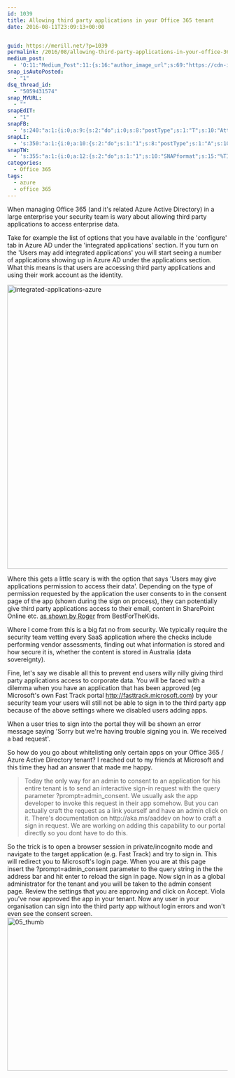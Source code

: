 ```yaml
---
id: 1039
title: Allowing third party applications in your Office 365 tenant
date: 2016-08-11T23:09:13+00:00


guid: https://merill.net/?p=1039
permalink: /2016/08/allowing-third-party-applications-in-your-office-365-tenant/
medium_post:
  - 'O:11:"Medium_Post":11:{s:16:"author_image_url";s:69:"https://cdn-images-1.medium.com/fit/c/200/200/0*nOSMyIhdQJ9325FH.jpeg";s:10:"author_url";s:26:"https://medium.com/@merill";s:11:"byline_name";N;s:12:"byline_email";N;s:10:"cross_link";s:2:"no";s:2:"id";s:12:"67bee350e10f";s:21:"follower_notification";s:3:"yes";s:7:"license";s:19:"all-rights-reserved";s:14:"publication_id";s:12:"99858869fb3c";s:6:"status";s:6:"public";s:3:"url";s:99:"https://medium.com/@merill/allowing-third-party-applications-in-your-office-365-tenant-67bee350e10f";}'
snap_isAutoPosted:
  - "1"
dsq_thread_id:
  - "5059431574"
snap_MYURL:
  - ""
snapEdIT:
  - "1"
snapFB:
  - 's:240:"a:1:{i:0;a:9:{s:2:"do";i:0;s:8:"postType";s:1:"T";s:10:"AttachPost";s:1:"2";s:10:"SNAPformat";s:10:"%FULLTEXT%";s:9:"isAutoImg";s:1:"A";s:8:"imgToUse";s:0:"";s:9:"isAutoURL";s:1:"A";s:8:"urlToUse";s:0:"";s:9:"msgFormat";s:10:"%FULLTEXT%";}}";'
snapLI:
  - 's:350:"a:1:{i:0;a:10:{s:2:"do";s:1:"1";s:8:"postType";s:1:"A";s:10:"SNAPformat";s:41:"New post has been published on %SITENAME%";s:12:"liMsgFormatT";s:14:"{Blog} %TITLE%";s:9:"isAutoImg";s:1:"A";s:8:"imgToUse";s:0:"";s:9:"isAutoURL";s:1:"A";s:8:"urlToUse";s:0:"";s:11:"isPrePosted";s:1:"1";s:9:"msgFormat";s:41:"New post has been published on %SITENAME%";}}";'
snapTW:
  - 's:355:"a:1:{i:0;a:12:{s:2:"do";s:1:"1";s:10:"SNAPformat";s:15:"%TITLE% - %URL%";s:8:"attchImg";s:1:"1";s:9:"isAutoImg";s:1:"A";s:8:"imgToUse";s:0:"";s:11:"isPrePosted";s:1:"1";s:8:"isPosted";s:1:"1";s:4:"pgID";s:18:"763724039084838913";s:5:"pDate";s:19:"2016-08-11 13:09:34";s:9:"msgFormat";s:15:"%TITLE% - %URL%";s:9:"isAutoURL";s:1:"A";s:8:"urlToUse";s:0:"";}}";'
categories:
  - Office 365
tags:
  - azure
  - office 365
---
```

When managing Office 365 (and it's related Azure Active Directory) in a large enterprise your security team is wary about allowing third party applications to access enterprise data.

Take for example the list of options that you have available in the 'configure' tab in Azure AD under the 'integrated applications' section. If you turn on the 'Users may add integrated applications' you will start seeing a number of applications showing up in Azure AD under the applications section. What this means is that users are accessing third party applications and using their work account as the identity.

<img class="alignnone size-full wp-image-1040" src="{{ site.url }}{{ site.baseurl }}/wp-content/uploads/2016/08/integrated-applications-azure.png" alt="integrated-applications-azure" width="930" height="648" />

Where this gets a little scary is with the option that says 'Users may give applications permission to access their data'. Depending on the type of permission requested by the application the user consents to in the consent page of the app (shown during the sign on process), they can potentially give third party applications access to their email, content in SharePoint Online etc. <a href="https://bestforthekids.com">as shown by Roger</a> from BestForTheKids.

Where I come from this is a big fat no from security. We typically require the security team vetting every SaaS application where the checks include performing vendor assessments, finding out what information is stored and how secure it is, whether the content is stored in Australia (data sovereignty).

Fine, let's say we disable all this to prevent end users willy nilly giving third party applications access to corporate data. You will be faced with a dilemma when you have an application that has been approved (eg Microsoft's own Fast Track portal <a href="http://fasttrack.microsoft.com">http://fasttrack.microsoft.com</a>) by your security team your users will still not be able to sign in to the third party app because of the above settings where we disabled users adding apps.

When a user tries to sign into the portal they will be shown an error message saying 'Sorry but we're having trouble signing you in. We received a bad request'.

So how do you go about whitelisting only certain apps on your Office 365 / Azure Active Directory tenant? I reached out to my friends at Microsoft and this time they had an answer that made me happy.
<blockquote>Today the only way for an admin to consent to an application for his entire tenant is to send an interactive sign-in request with the query parameter ?prompt=admin_consent. We usually ask the app developer to invoke this request in their app somehow. But you can actually craft the request as a link yourself and have an admin click on it. There's documentation on http://aka.ms/aaddev on how to craft a sign in request. We are working on adding this capability to our portal directly so you dont have to do this.</blockquote>
So the trick is to open a browser session in private/incognito mode and navigate to the target application (e.g. Fast Track) and try to sign in. This will redirect you to Microsoft's login page. When you are at this page insert the ?prompt=admin_consent parameter to the query string in the the address bar and hit enter to reload the sign in page. Now sign in as a global administrator for the tenant and you will be taken to the admin consent page. Review the settings that you are approving and click on Accept. Viola you've now approved the app in your tenant. Now any user in your organisation can sign into the third party app without login errors and won't even see the consent screen.

<img class="alignnone size-full wp-image-1042" src="{{ site.url }}{{ site.baseurl }}/wp-content/uploads/2016/08/05_thumb.png" alt="05_thumb" width="640" height="350" />

&nbsp;